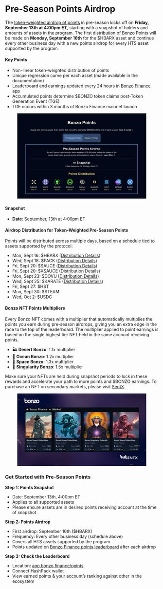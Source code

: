 # Pre-Season Points Airdrop

The [token-weighted airdrop of points](https://app.bonzo.finance/points) in pre-season kicks off on **Friday, September 13th at 4:00pm ET**, starting with a snapshot of holders and amounts of assets in the program. The first distribution of Bonzo Points will be made on **Monday, September 16th** for the $HBARX asset and continue every other business day with a new points airdrop for every HTS asset supported by the program.

#### **Key Points** <a href="#key-points" id="key-points"></a>

* Non-linear token-weighted distribution of points
* Unique regression curve per each asset (made available in the documentation)
* Leaderboard and earnings updated every 24 hours in [Bonzo Finance](https://app.bonzo.finance/points) app
* Accumulated points determine $BONZO token claims post-Token Generation Event (TGE)
* TGE occurs within 3 months of Bonzo Finance mainnet launch

<figure><img src="../.gitbook/assets/image (14).png" alt=""><figcaption></figcaption></figure>

#### **Snapshot** <a href="#snapshot" id="snapshot"></a>

* **Date**: September, 13th at 4:00pm ET

#### **Airdrop Distribution for Token-Weighted Pre-Season Points** <a href="#airdrop-distribution-for-token-weighted-pre-season-points" id="airdrop-distribution-for-token-weighted-pre-season-points"></a>

Points will be distributed across multiple days, based on a schedule tied to assets supported by the protocol:

* Mon, Sept 16: $HBARX ([Distribution Details](https://docs.google.com/spreadsheets/d/1rVUDzVOQFta8qfO-JxmhI959Hbo3AXam6etWpzXHblE/edit?usp=sharing))
* Wed, Sept 18: $PACK ([Distribution Details](https://docs.google.com/spreadsheets/d/1hZAsOF57eGFInPXJb-Toga4nXVnArQ9\_pv0dZ6OmQGw/edit?usp=sharing))
* Fri, Sept 20: $SAUCE ([Distribution Details](https://docs.google.com/spreadsheets/d/1TzQCSNzCGfKaMecD\_UyEvu7nU3j1L-9SlkDx3i1ERxo/edit?gid=1745000703#gid=1745000703))
* Fri, Sept 20: $XSAUCE ([Distribution Details](https://docs.google.com/spreadsheets/d/1cegHkUzdi04U6z4uaH-quiJl4brA8ZUbJtaLxdDO3yY/edit?gid=984072007#gid=984072007))
* Mon, Sept 23: $DOVU ([Distribution Details](https://docs.google.com/spreadsheets/d/1-C3bukxV0YeHBTKAv-8CbNyftpvTzOBc2NCCzNdC7EI/edit?gid=375635124#gid=375635124))
* Wed, Sept 25: $KARATE ([Distribution Details](https://docs.google.com/spreadsheets/d/1pKX1P2OKlwOenPL\_QvaDfT3CwJDoGVQPKgmfLfI3RB0/edit?usp=sharing))
* Fri, Sept 27: $HST
* Mon, Sept 30: $STEAM
* Wed, Oct 2: $USDC

#### **Bonzo NFT Points Multipliers** <a href="#bonzo-nft-points-multipliers" id="bonzo-nft-points-multipliers"></a>

Every Bonzo NFT comes with a multiplier that automatically multiplies the points you earn during pre-season airdrops, giving you an extra edge in the race to the top of the leaderboard. The multiplier applied to point earnings is based on the single highest tier NFT held in the same account receiving points.

* 🏜️ **Desert Bonzo**: 1.1x multiplier
* 🌊 **Ocean Bonzo**: 1.2x multiplier
* 🚀 **Space Bonzo**: 1.3x multiplier
* 🌌 **Singularity Bonzo**: 1.5x multiplier

Make sure your NFTs are held during snapshot periods to lock in these rewards and accelerate your path to more points and $BONZO earnings. To purchase an NFT on secondary markets, please visit [SentX](https://sentx.io/nft-marketplace/creators/bonzo-finance).

<figure><img src="../.gitbook/assets/image (15).png" alt=""><figcaption></figcaption></figure>

### Get Started with Pre-Season Points <a href="#get-started-with-pre-season-points" id="get-started-with-pre-season-points"></a>

**Step 1: Points Snapshot**

* Date: September 13th, 4:00pm ET
* Applies to all supported assets
* Please ensure assets are in desired points receiving account at the time of snapshot

**Step 2: Points Airdrop**

* First airdrop: September 16th ($HBARX)
* Frequency: Every other business day (schedule above)
* Covers all HTS assets supported by the program
* Points updated on [Bonzo Finance points leaderboard](https://app.bonzo.finance/points) after each airdrop

**Step 3: Check the Leaderboard**

* Location: [app.bonzo.finance/points](http://app.bonzo.finance/points)
* Connect HashPack wallet
* View earned points & your account’s ranking against other in the ecosystem
